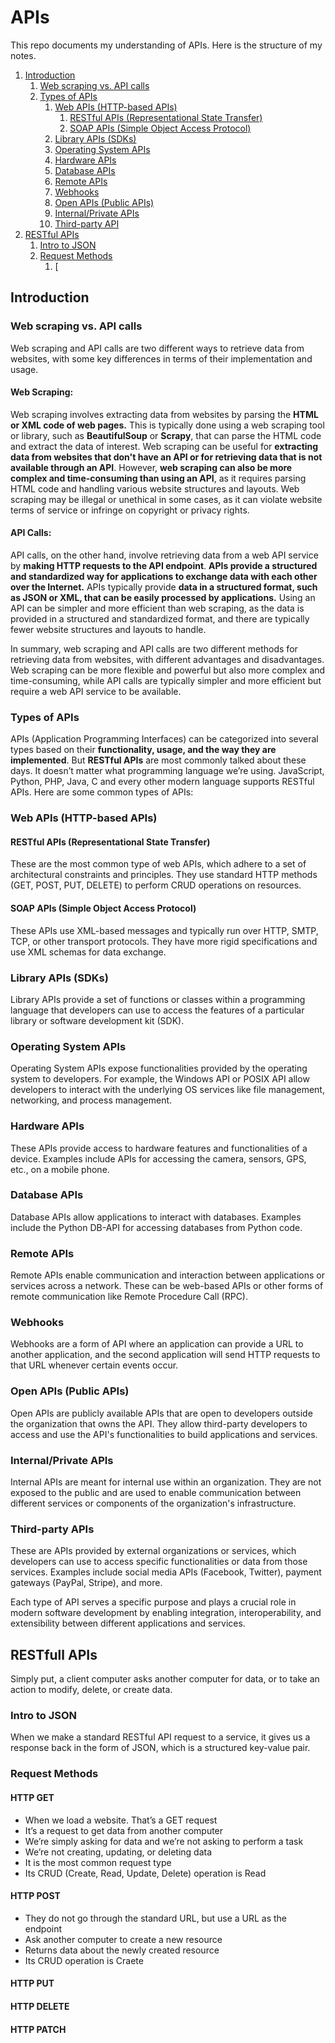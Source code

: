 # APIs

This repo documents my understanding of APIs. Here is the structure of my notes.  

1. [Introduction](#1)
   1. [Web scraping vs. API calls](#2)
   1. [Types of APIs](#3)
      1. [Web APIs (HTTP-based APIs)](#4)
         1. [RESTful APIs (Representational State Transfer)](#5)
         2. [SOAP APIs (Simple Object Access Protocol)](#6)
      2. [Library APIs (SDKs)](#7)
      3. [Operating System APIs](#8)
      4. [Hardware APIs](#9)
      5. [Database APIs](#10)
      6. [Remote APIs](#11)
      7. [Webhooks](#12)
      8. [Open APIs (Public APIs)](#13)
      9. [Internal/Private APIs](#14)
      10. [Third-party API](#15)
2. [RESTful APIs](#16)
   1. [Intro to JSON](#17)
   2. [Request Methods](#18)
      1. [
   

<a name="1"></a>
## Introduction

<a name="2"></a>
### Web scraping vs. API calls

Web scraping and API calls are two different ways to retrieve data from websites, with some key differences in terms of their implementation and usage.

#### Web Scraping:

Web scraping involves extracting data from websites by parsing the **HTML or XML code of web pages.** This is typically done using a web scraping tool or library, such as **BeautifulSoup** or **Scrapy**, that can parse the HTML code and extract the data of interest. Web scraping can be useful for **extracting data from websites that don't have an API or for retrieving data that is not available through an API**. However, **web scraping can also be more complex and time-consuming than using an API**, as it requires parsing HTML code and handling various website structures and layouts. Web scraping may be illegal or unethical in some cases, as it can violate website terms of service or infringe on copyright or privacy rights.
    
#### API Calls:

API calls, on the other hand, involve retrieving data from a web API service by **making HTTP requests to the API endpoint**. **APIs provide a structured and standardized way for applications to exchange data with each other over the Internet.** APIs typically provide **data in a structured format, such as JSON or XML, that can be easily processed by applications.** Using an API can be simpler and more efficient than web scraping, as the data is provided in a structured and standardized format, and there are typically fewer website structures and layouts to handle.

In summary, web scraping and API calls are two different methods for retrieving data from websites, with different advantages and disadvantages. Web scraping can be more flexible and powerful but also more complex and time-consuming, while API calls are typically simpler and more efficient but require a web API service to be available.

<a name="3"></a>
### Types of APIs 

APIs (Application Programming Interfaces) can be categorized into several types based on their **functionality, usage, and the way they are implemented**. But **RESTful APIs** are most commonly talked about these days. It doesn’t matter what programming language we’re using. JavaScript, Python, PHP, Java, C and every other modern language supports RESTful APIs. Here are some common types of APIs:

<a name="4"></a>
### Web APIs (HTTP-based APIs)

<a name="5"></a>
#### RESTful APIs (Representational State Transfer)

These are the most common type of web APIs, which adhere to a set of architectural constraints and principles. They use standard HTTP methods (GET, POST, PUT, DELETE) to perform CRUD operations on resources.

<a name="6"></a>
#### SOAP APIs (Simple Object Access Protocol)

These APIs use XML-based messages and typically run over HTTP, SMTP, TCP, or other transport protocols. They have more rigid specifications and use XML schemas for data exchange.

<a name="7"></a>
### Library APIs (SDKs)

Library APIs provide a set of functions or classes within a programming language that developers can use to access the features of a particular library or software development kit (SDK).

<a name="8"></a>
### Operating System APIs

Operating System APIs expose functionalities provided by the operating system to developers. For example, the Windows API or POSIX API allow developers to interact with the underlying OS services like file management, networking, and process management.

<a name="9"></a>
### Hardware APIs

These APIs provide access to hardware features and functionalities of a device. Examples include APIs for accessing the camera, sensors, GPS, etc., on a mobile phone.

<a name="10"></a>
### Database APIs

Database APIs allow applications to interact with databases. Examples include the Python DB-API for accessing databases from Python code.

<a name="11"></a>
### Remote APIs

Remote APIs enable communication and interaction between applications or services across a network. These can be web-based APIs or other forms of remote communication like Remote Procedure Call (RPC).

<a name="12"></a>
### Webhooks

Webhooks are a form of API where an application can provide a URL to another application, and the second application will send HTTP requests to that URL whenever certain events occur.

<a name="13"></a>
### Open APIs (Public APIs)

Open APIs are publicly available APIs that are open to developers outside the organization that owns the API. They allow third-party developers to access and use the API's functionalities to build applications and services.

<a name="14"></a>
### Internal/Private APIs

Internal APIs are meant for internal use within an organization. They are not exposed to the public and are used to enable communication between different services or components of the organization's infrastructure.

<a name="15"></a>
### Third-party APIs

These are APIs provided by external organizations or services, which developers can use to access specific functionalities or data from those services. Examples include social media APIs (Facebook, Twitter), payment gateways (PayPal, Stripe), and more.

Each type of API serves a specific purpose and plays a crucial role in modern software development by enabling integration, interoperability, and extensibility between different applications and services.


<a name="16"></a>
## RESTfull APIs

Simply put, a client computer asks another computer for data, or to take an action to modify, delete, or create data.

<a name="17"></a>
### Intro to JSON

When we make a standard RESTful API request to a service, it gives us a response back in the form of JSON, which is a structured key-value pair.

<a name="18"></a>
### Request Methods

<a name="19"></a>
#### HTTP GET

+ When we load a website. That’s a GET request
+ It’s a request to get data from another computer
+ We’re simply asking for data and we’re not asking to perform a task
+ We’re not creating, updating, or deleting data
+ It is the most common request type
+ Its CRUD (Create, Read, Update, Delete) operation is Read

<a name="20"></a>
#### HTTP POST

+ They do not go through the standard URL, but use a URL as the endpoint
+ Ask another computer to create a new resource
+ Returns data about the newly created resource
+ Its CRUD operation is Craete

<a name="21"></a>
#### HTTP PUT

<a name="22"></a>
#### HTTP DELETE

<a name="23"></a>
#### HTTP PATCH	



